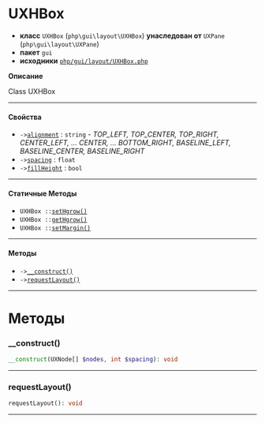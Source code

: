 # UXHBox

- **класс** `UXHBox` (`php\gui\layout\UXHBox`) **унаследован от** `UXPane` (`php\gui\layout\UXPane`)
- **пакет** `gui`
- **исходники** [`php/gui/layout/UXHBox.php`](./src/main/resources/JPHP-INF/sdk/php/gui/layout/UXHBox.php)

**Описание**

Class UXHBox

---

#### Свойства

- `->`[`alignment`](#prop-alignment) : `string` - _TOP_LEFT, TOP_CENTER, TOP_RIGHT, CENTER_LEFT, ... CENTER, ... BOTTOM_RIGHT,
BASELINE_LEFT, BASELINE_CENTER, BASELINE_RIGHT_
- `->`[`spacing`](#prop-spacing) : `float`
- `->`[`fillHeight`](#prop-fillheight) : `bool`

---

#### Статичные Методы

- `UXHBox ::`[`setHgrow()`](#method-sethgrow)
- `UXHBox ::`[`getHgrow()`](#method-gethgrow)
- `UXHBox ::`[`setMargin()`](#method-setmargin)

---

#### Методы

- `->`[`__construct()`](#method-__construct)
- `->`[`requestLayout()`](#method-requestlayout)

---
# Методы

<a name="method-__construct"></a>

### __construct()
```php
__construct(UXNode[] $nodes, int $spacing): void
```

---

<a name="method-requestlayout"></a>

### requestLayout()
```php
requestLayout(): void
```

---
